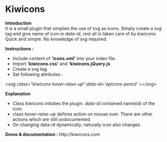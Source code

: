 Kiwicons
===
<b>Introduction</b><br />
It is a small plugin that simplies the use of svg as icons. Simply create a <i>svg</i> tag and give name of icon in <i>data-id</i>, rest all is taken care of by <i>kiwicons</i>. Quick and simple. No knowledge of <i>svg</i> required.<br />

<b>Instructions : </b><br />
<ul>
  <li>Include content of <b>'icons.xml'</b> into your index file.</li>
  <li>Import <b>'kiwicons.css'</b> and <b>'kiwicons.jQuery.js</b></li>
  <li>Create a svg tag.</li>
  <li>Set following attributes :</li>
</ul>
<i>&lt;svg class="kiwicons hover-raise-up" data-id='epicons-pencil' &gt;&lt;/svg&gt;</i>

<b>Explanation</b><br />
<ul>
<li>Class <i>kiwicons</i> initiates the plugin. <i>data-id</i> contained name(id) of the icon.</li>
<li>class <i>hover-raise-up</i> defines action on mouse over. There are other actions which are still undocumented.</li>
<li>On changing data-id dynamically, naturally icon also changes.</li>
</ul>
<b>Demo & documentation : </b> http://kiwicons.com
